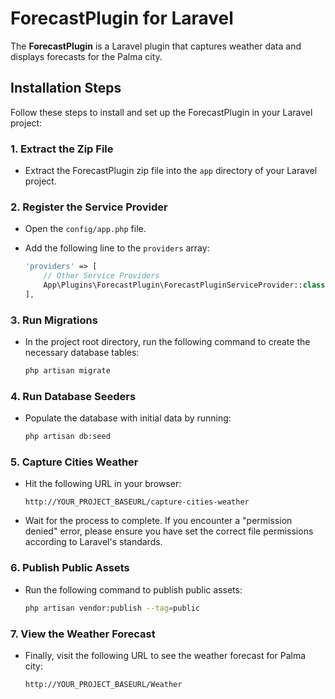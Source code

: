 # ForecastPlugin for Laravel

The **ForecastPlugin** is a Laravel plugin that captures weather data and displays forecasts for the Palma city.

## Installation Steps

Follow these steps to install and set up the ForecastPlugin in your Laravel project:

### 1. Extract the Zip File
- Extract the ForecastPlugin zip file into the `app` directory of your Laravel project.

### 2. Register the Service Provider
- Open the `config/app.php` file.
- Add the following line to the `providers` array:

    ```php
    'providers' => [
        // Other Service Providers
        App\Plugins\ForecastPlugin\ForecastPluginServiceProvider::class,
    ],
    ```

### 3. Run Migrations
- In the project root directory, run the following command to create the necessary database tables:

    ```bash
    php artisan migrate
    ```

### 4. Run Database Seeders
- Populate the database with initial data by running:

    ```bash
    php artisan db:seed
    ```

### 5. Capture Cities Weather
- Hit the following URL in your browser:

    ```
    http://YOUR_PROJECT_BASEURL/capture-cities-weather
    ```

- Wait for the process to complete. If you encounter a "permission denied" error, please ensure you have set the correct file permissions according to Laravel's standards.

### 6. Publish Public Assets
- Run the following command to publish public assets:

    ```bash
    php artisan vendor:publish --tag=public
    ```

### 7. View the Weather Forecast
- Finally, visit the following URL to see the weather forecast for Palma city:

    ```
    http://YOUR_PROJECT_BASEURL/Weather
    ```

